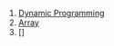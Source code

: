 

1. [Dynamic Programming](leetcode/dynamic_programming/0_notes.md)
2. [Array](leetcode/arrays/0_notes.md)
3. []